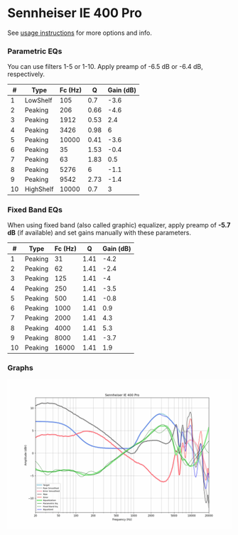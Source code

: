 # Sennheiser IE 400 Pro
See [usage instructions](https://github.com/jaakkopasanen/AutoEq#usage) for more options and info.

### Parametric EQs
You can use filters 1-5 or 1-10. Apply preamp of -6.5 dB or -6.4 dB, respectively.

|   # | Type      |   Fc (Hz) |    Q |   Gain (dB) |
|-----|-----------|-----------|------|-------------|
|   1 | LowShelf  |       105 | 0.7  |        -3.6 |
|   2 | Peaking   |       206 | 0.66 |        -4.6 |
|   3 | Peaking   |      1912 | 0.53 |         2.4 |
|   4 | Peaking   |      3426 | 0.98 |         6   |
|   5 | Peaking   |     10000 | 0.41 |        -3.6 |
|   6 | Peaking   |        35 | 1.53 |        -0.4 |
|   7 | Peaking   |        63 | 1.83 |         0.5 |
|   8 | Peaking   |      5276 | 6    |        -1.1 |
|   9 | Peaking   |      9542 | 2.73 |        -1.4 |
|  10 | HighShelf |     10000 | 0.7  |         3   |

### Fixed Band EQs
When using fixed band (also called graphic) equalizer, apply preamp of **-5.7 dB** (if available) and set gains manually with these parameters.

|   # | Type    |   Fc (Hz) |    Q |   Gain (dB) |
|-----|---------|-----------|------|-------------|
|   1 | Peaking |        31 | 1.41 |        -4.2 |
|   2 | Peaking |        62 | 1.41 |        -2.4 |
|   3 | Peaking |       125 | 1.41 |        -4   |
|   4 | Peaking |       250 | 1.41 |        -3.5 |
|   5 | Peaking |       500 | 1.41 |        -0.8 |
|   6 | Peaking |      1000 | 1.41 |         0.9 |
|   7 | Peaking |      2000 | 1.41 |         4.3 |
|   8 | Peaking |      4000 | 1.41 |         5.3 |
|   9 | Peaking |      8000 | 1.41 |        -3.7 |
|  10 | Peaking |     16000 | 1.41 |         1.9 |

### Graphs
![](./Sennheiser%20IE%20400%20Pro.png)
